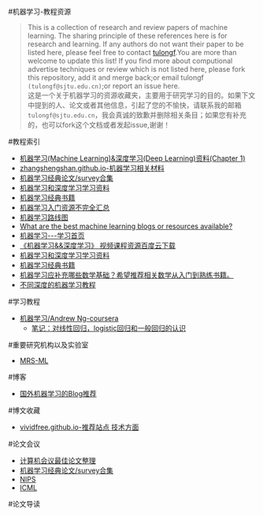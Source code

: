 #机器学习-教程资源
>This is a collection of research and review papers of machine learning. The sharing principle of these references here is for research and learning.
If any authors do not want their paper to be listed here, please feel free to contact [tulongf](https://github.com/Tulongf/).You are more than welcome to update this list! If you find more about computional advertise techniques or review which is not listed here, please fork this repository, add it and merge back;or email tulongf `(tulongf@sjtu.edu.cn)`;or report an issue here.<br> 
>这是一个关于机器学习的资源收藏夹，主要用于研究学习的目的。如果下文中提到的人、论文或者其他信息，引起了您的不愉快，请联系我的邮箱`tulongf@sjtu.edu.cn`，我会真诚的致歉并删除相关条目；如果您有补充的，也可以fork这个文档或者发起issue,谢谢！<br> 

#教程索引
* [机器学习(Machine Learning)&深度学习(Deep Learning)资料(Chapter 1)](https://github.com/ty4z2008/Qix/blob/master/dl.md)
* [zhangshengshan.github.io-机器学习相关材料](http://zhangshengshan.github.io/2016/07/13/%E6%9C%BA%E5%99%A8%E5%AD%A6%E4%B9%A0%E7%9B%B8%E5%85%B3%E6%9D%90%E6%96%99/)
* [机器学习经典论文/survey合集](http://suanfazu.com/t/ji-qi-xue-xi-jing-dian-lun-wen-slash-surveyhe-ji/14)
* [机器学习和深度学习学习资料](http://suanfazu.com/t/ji-qi-xue-xi-he-shen-du-xue-xi-xue-xi-zi-liao/126)
* [机器学习经典书籍](http://suanfazu.com/t/topic/15)
* [机器学习入门资源不完全汇总](http://ml.memect.com/article/machine-learning-guide.html)
* [机器学习路线图](http://www.ppvke.com/Blog/archives/36900)
* [What are the best machine learning blogs or resources available?](https://www.quora.com/What-are-the-best-machine-learning-blogs-or-resources-available)
* [机器学习---学习首页](http://blog.csdn.net/alive2012/article/details/48174247)
* [《机器学习&&深度学习》 视频课程资源百度云下载](http://suanfazu.com/t/topic/14191)
* [机器学习和深度学习学习资料](http://suanfazu.com/t/topic/14191)
* [机器学习经典书籍](http://suanfazu.com/t/topic/15)
* [机器学习应补充哪些数学基础？希望推荐相关数学从入门到熟练书籍。](https://www.zhihu.com/question/24345119)
* [不同深度的机器学习教程](http://mooc.guokr.com/post/645513/)

#学习教程
* [机器学习/Andrew Ng-coursera](https://www.coursera.org/learn/machine-learning)
  * [笔记：对线性回归，logistic回归和一般回归的认识](http://www.cnblogs.com/jerrylead/archive/2011/03/05/1971867.html)

#重要研究机构以及实验室
* [MRS-ML](https://www.microsoft.com/en-us/research/group/machine-learning-research-group/)

#博客
* [国外机器学习的Blog推荐](http://suanfazu.com/t/guo-wai-ji-qi-xue-xi-de-blogtui-jian/26)

#博文收藏
* [vividfree.github.io-推荐站点 技术方面](http://vividfree.github.io/2015/11/02/recommended-website-technology)

#论文会议
* [计算机会议最佳论文整理](http://suanfazu.com/t/ji-suan-ji-hui-yi-zui-jia-lun-wen-zheng-li/138/1)
* [机器学习经典论文/survey合集](http://suanfazu.com/t/ji-qi-xue-xi-jing-dian-lun-wen-slash-surveyhe-ji/14)
* [NIPS](https://papers.nips.cc/)
* [ICML](http://jmlr.org/proceedings/)

#论文导读
